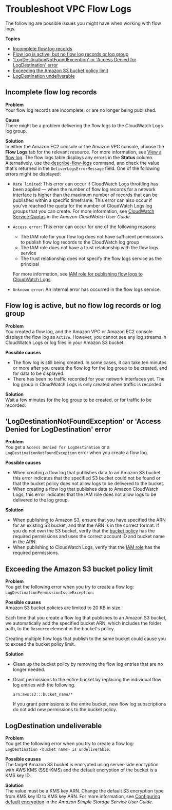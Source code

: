# Troubleshoot VPC Flow Logs<a name="flow-logs-troubleshooting"></a>

The following are possible issues you might have when working with flow logs\.

**Topics**
+ [Incomplete flow log records](#flow-logs-troubleshooting-incomplete-records)
+ [Flow log is active, but no flow log records or log group](#flow-logs-troubleshooting-no-log-group)
+ ['LogDestinationNotFoundException' or 'Access Denied for LogDestination' error](#flow-logs-troubleshooting-not-found)
+ [Exceeding the Amazon S3 bucket policy limit](#flow-logs-troubleshooting-policy-limit)
+ [LogDestination undeliverable](#flow-logs-troubleshooting-kms-id)

## Incomplete flow log records<a name="flow-logs-troubleshooting-incomplete-records"></a>

**Problem**  
Your flow log records are incomplete, or are no longer being published\.

**Cause**  
There might be a problem delivering the flow logs to the CloudWatch Logs log group\.

**Solution**  
In either the Amazon EC2 console or the Amazon VPC console, choose the **Flow Logs** tab for the relevant resource\. For more information, see [View a flow log](working-with-flow-logs.md#view-flow-logs)\. The flow logs table displays any errors in the **Status** column\. Alternatively, use the [describe\-flow\-logs](https://docs.aws.amazon.com/cli/latest/reference/ec2/describe-flow-logs.html) command, and check the value that's returned in the `DeliverLogsErrorMessage` field\. One of the following errors might be displayed:
+ `Rate limited`: This error can occur if CloudWatch Logs throttling has been applied — when the number of flow log records for a network interface is higher than the maximum number of records that can be published within a specific timeframe\. This error can also occur if you've reached the quota for the number of CloudWatch Logs log groups that you can create\. For more information, see [CloudWatch Service Quotas](https://docs.aws.amazon.com/AmazonCloudWatch/latest/DeveloperGuide/cloudwatch_limits.html) in the *Amazon CloudWatch User Guide*\.
+ `Access error`: This error can occur for one of the following reasons:
  + The IAM role for your flow log does not have sufficient permissions to publish flow log records to the CloudWatch log group
  + The IAM role does not have a trust relationship with the flow logs service
  + The trust relationship does not specify the flow logs service as the principal

  For more information, see [IAM role for publishing flow logs to CloudWatch Logs](flow-logs-cwl.md#flow-logs-iam-role)\.
+ `Unknown error`: An internal error has occurred in the flow logs service\. 

## Flow log is active, but no flow log records or log group<a name="flow-logs-troubleshooting-no-log-group"></a>

**Problem**  
You created a flow log, and the Amazon VPC or Amazon EC2 console displays the flow log as `Active`\. However, you cannot see any log streams in CloudWatch Logs or log files in your Amazon S3 bucket\.

**Possible causes**
+ The flow log is still being created\. In some cases, it can take ten minutes or more after you create the flow log for the log group to be created, and for data to be displayed\.
+ There has been no traffic recorded for your network interfaces yet\. The log group in CloudWatch Logs is only created when traffic is recorded\.

**Solution**  
Wait a few minutes for the log group to be created, or for traffic to be recorded\.

## 'LogDestinationNotFoundException' or 'Access Denied for LogDestination' error<a name="flow-logs-troubleshooting-not-found"></a>

**Problem**  
You get a `Access Denied for LogDestination` or a `LogDestinationNotFoundException` error when you create a flow log\.

**Possible causes**
+ When creating a flow log that publishes data to an Amazon S3 bucket, this error indicates that the specified S3 bucket could not be found or that the bucket policy does not allow logs to be delivered to the bucket\.
+ When creating a flow log that publishes data to Amazon CloudWatch Logs, this error indicates that the IAM role does not allow logs to be delivered to the log group\.

**Solution**
+ When publishing to Amazon S3, ensure that you have specified the ARN for an existing S3 bucket, and that the ARN is in the correct format\. If you do not own the S3 bucket, verify that the [bucket policy](flow-logs-s3.md#flow-logs-s3-permissions) has the required permissions and uses the correct account ID and bucket name in the ARN\.
+ When publishing to CloudWatch Logs, verify that the [IAM role](flow-logs-cwl.md#flow-logs-iam-role) has the required permissions\.

## Exceeding the Amazon S3 bucket policy limit<a name="flow-logs-troubleshooting-policy-limit"></a>

**Problem**  
You get the following error when you try to create a flow log: `LogDestinationPermissionIssueException`\.

**Possible causes**  
Amazon S3 bucket policies are limited to 20 KB in size\.

Each time that you create a flow log that publishes to an Amazon S3 bucket, we automatically add the specified bucket ARN, which includes the folder path, to the `Resource` element in the bucket's policy\.

Creating multiple flow logs that publish to the same bucket could cause you to exceed the bucket policy limit\.

**Solution**
+ Clean up the bucket policy by removing the flow log entries that are no longer needed\.
+ Grant permissions to the entire bucket by replacing the individual flow log entries with the following\.

  ```
  arn:aws:s3:::bucket_name/*
  ```

  If you grant permissions to the entire bucket, new flow log subscriptions do not add new permissions to the bucket policy\.

## LogDestination undeliverable<a name="flow-logs-troubleshooting-kms-id"></a>

**Problem**  
You get the following error when you try to create a flow log: `LogDestination <bucket name> is undeliverable`\.

**Possible causes**  
The target Amazon S3 bucket is encrypted using server\-side encryption with AWS KMS \(SSE\-KMS\) and the default encryption of the bucket is a KMS key ID\.

**Solution**  
The value must be a KMS key ARN\. Change the default S3 encryption type from KMS key ID to KMS key ARN\. For more information, see [Configuring default encryption](https://docs.aws.amazon.com/AmazonS3/latest/userguide/default-bucket-encryption.html) in the *Amazon Simple Storage Service User Guide*\.